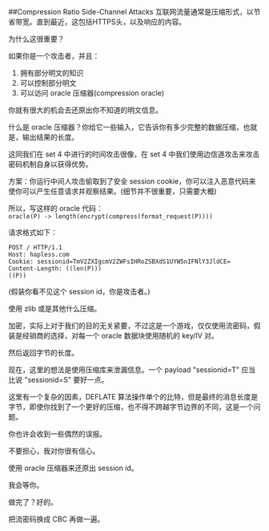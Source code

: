 ##Compression Ratio Side-Channel Attacks
互联网流量通常是压缩形式，以节省带宽。直到最近，这包括HTTPS头，以及响应的内容。  

为什么这很重要？  

如果你是一个攻击者，并且：  
1. 拥有部分明文的知识
2. 可以控制部分明文
3. 可以访问 oracle 压缩器(compression oracle)

你就有很大的机会去还原出你不知道的明文信息。  

什么是 oracle 压缩器？你给它一些输入，它告诉你有多少完整的数据压缩，也就是，输出结果的长度。  

这同我们在 set 4 中进行的时间攻击很像，在 set 4 中我们使用边信道攻击来攻击密码机制自身以获得优势。  

方案：你运行中间人攻击偷取到了安全 session cookie，你可以注入恶意代码来使你可以产生任意请求并观察结果。(细节并不很重要，只需要大概)  

所以，写这样的 oracle 代码：  
`oracle(P) -> length(encrypt(compress(format_request(P))))`  

请求格式如下：  
```
POST / HTTP/1.1
Host: hapless.com
Cookie: sessionid=TmV2ZXIgcmV2ZWFsIHRoZSBXdS1UYW5nIFNlY3JldCE=
Content-Length: ((len(P)))
((P))
```
(假装你看不见这个 session id，你是攻击者。)  

使用 zlib 或是其他什么压缩。  

加密，实际上对于我们的目的无关紧要，不过这是一个游戏，仅仅使用流密码，假装是经销商的选择，对每一个 oracle 数据块使用随机的 key/IV 对。  

然后返回字节的长度。  

现在，这里的想法是使用压缩库来泄漏信息。一个 payload "sessionid=T" 应当比说 "sessionid=S" 要好一点。  

这里有一个复杂的因素，DEFLATE 算法操作单个的比特，但是最终的消息长度是字节，即使你找到了一个更好的压缩，也不得不跨越字节边界的不同，这是一个问题。  

你也许会收到一些偶然的误报。  

不要担心，我对你很有信心。  

使用 oracle 压缩器来还原出 session id。  

我会等你。  

做完了？好的。  

把流密码换成 CBC 再做一遍。
